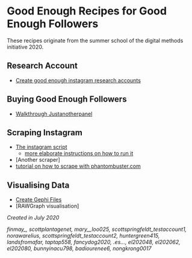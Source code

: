 # Good Enough Recipes for Good Enough Followers

These recipes originate from the summer school of the digital methods initiative 2020. 

## Research Account
* [Create good enough instagram research accounts](good-enough-instagram-research-account.md)

## Buying Good Enough Followers
* [Walkthrough Justanotherpanel](purchasing-good-enough-followers.md)

## Scraping Instagram

* [The instagram script](https://github.com/digitalmethodsinitiative/instagram-batch-scrape)
  * [more elaborate instructions on how to run it](script/runningthescript.md)
* [Another scraper]
* [tutorial on how to scrape with phantombuster.com](phantombuster/runphantombuster.md)


## Visualising Data

* [Create Gephi Files](visualization/good-enough-gephi.md)
* [RAWGraph visualisation]








*Created in July 2020*

*finmay_, 
scottplantagenet, 
mary__loo025, 
scottspringfeldt_testaccount1, 
norawarelius, 
scottspringfeldt_testaccount2, 
huntergreen415, 
landsfromafar, 
taptap558, 
fancydog2020, 
_.es._._._, 
el202048, 
el202062, 
el202080, 
bunnyinacu798, 
badiourenee6, 
nongkrong0017*
